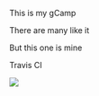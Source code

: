 This is my gCamp

There are many like it

But this one is mine


Travis CI


![](https://travis-ci.org/GitTristan/gCamp.svg?branch=master)

